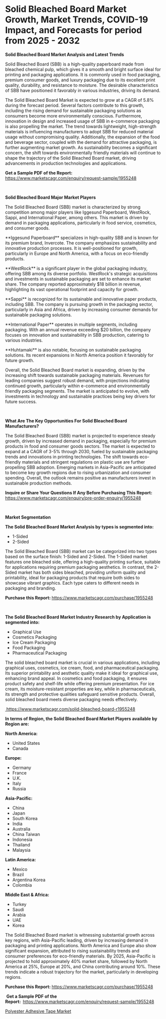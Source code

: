 <p><h1>Solid Bleached Board Market Growth, Market Trends, COVID-19 Impact, and Forecasts for period from 2025 - 2032</h1></p><p><strong>Solid Bleached Board Market Analysis and Latest Trends</strong></p>
<p><p>Solid Bleached Board (SBB) is a high-quality paperboard made from bleached chemical pulp, which gives it a smooth and bright surface ideal for printing and packaging applications. It is commonly used in food packaging, premium consumer goods, and luxury packaging due to its excellent print quality, durability, and resistance to moisture. The desirable characteristics of SBB have positioned it favorably in various industries, driving its demand.</p><p>The Solid Bleached Board Market is expected to grow at a CAGR of 5.8% during the forecast period. Several factors contribute to this growth, including the rising demand for sustainable packaging solutions as consumers become more environmentally conscious. Furthermore, innovation in design and increased usage of SBB in e-commerce packaging is also propelling the market. The trend towards lightweight, high-strength materials is influencing manufacturers to adopt SBB for reduced material usage without compromising quality. Additionally, the expansion of the food and beverage sector, coupled with the demand for attractive packaging, is further augmenting market growth. As sustainability becomes a significant concern, the shift towards environmentally friendly materials will continue to shape the trajectory of the Solid Bleached Board market, driving advancements in production technologies and applications.</p></p>
<p><strong>Get a Sample PDF of the Report:&nbsp;</strong> <a href="https://www.marketscagr.com/enquiry/request-sample/1955248?utm_campaign=2799&utm_medium=2&utm_source=Github&utm_content=ia&utm_term=31032025&utm_id=solid-bleached-board">https://www.marketscagr.com/enquiry/request-sample/1955248</a></p>
<p>&nbsp;</p>
<p><strong>Solid Bleached Board Major Market Players</strong></p>
<p><p>The Solid Bleached Board (SBB) market is characterized by strong competition among major players like Iggesund Paperboard, WestRock, Sappi, and International Paper, among others. This market is driven by demand in packaging applications, particularly in food service, cosmetics, and consumer goods.</p><p>**Iggesund Paperboard** specializes in high-quality SBB and is known for its premium brand, Invercote. The company emphasizes sustainability and innovative production processes. It is well-positioned for growth, particularly in Europe and North America, with a focus on eco-friendly products.</p><p>**WestRock** is a significant player in the global packaging industry, offering SBB among its diverse portfolio. WestRock's strategic acquisitions and investments in sustainable packaging are set to enhance its market share. The company reported approximately $18 billion in revenue, highlighting its vast operational footprint and capacity for growth.</p><p>**Sappi** is recognized for its sustainable and innovative paper products, including SBB. The company is pursuing growth in the packaging sector, particularly in Asia and Africa, driven by increasing consumer demands for sustainable packaging solutions.</p><p>**International Paper** operates in multiple segments, including packaging. With an annual revenue exceeding $20 billion, the company focuses on innovation and sustainability in SBB production, catering to various industries.</p><p>**Huhtamaki** is also notable, focusing on sustainable packaging solutions. Its recent expansions in North America position it favorably for future growth.</p><p>Overall, the Solid Bleached Board market is expanding, driven by the increasing shift towards sustainable packaging materials. Revenues for leading companies suggest robust demand, with projections indicating continued growth, particularly within e-commerce and environmentally friendly packaging segments. The market is anticipated to evolve, with investments in technology and sustainable practices being key drivers for future success.</p></p>
<p>&nbsp;</p>
<p><strong>What Are The Key Opportunities For Solid Bleached Board Manufacturers?</strong></p>
<p><p>The Solid Bleached Board (SBB) market is projected to experience steady growth, driven by increased demand in packaging, especially for premium products in food and consumer goods sectors. The market is expected to expand at a CAGR of 3-5% through 2030, fueled by sustainable packaging trends and innovations in printing technologies. The shift towards eco-friendly materials and stringent regulations on plastic use are further propelling SBB adoption. Emerging markets in Asia-Pacific are anticipated to become key growth regions due to rising urbanization and consumer spending. Overall, the outlook remains positive as manufacturers invest in sustainable production methods.</p></p>
<p><strong>Inquire or Share Your Questions If Any Before Purchasing This Report:</strong> <a href="https://www.marketscagr.com/enquiry/pre-order-enquiry/1955248?utm_campaign=2799&utm_medium=2&utm_source=Github&utm_content=ia&utm_term=31032025&utm_id=solid-bleached-board">https://www.marketscagr.com/enquiry/pre-order-enquiry/1955248</a></p>
<p>&nbsp;</p>
<p><strong>Market Segmentation</strong></p>
<p><strong>The Solid Bleached Board Market Analysis by types is segmented into:</strong></p>
<p><ul><li>1-Sided</li><li>2-Sided</li></ul></p>
<p><p>The Solid Bleached Board (SBB) market can be categorized into two types based on the surface finish: 1-Sided and 2-Sided. The 1-Sided market features one bleached side, offering a high-quality printing surface, suitable for applications requiring premium packaging aesthetics. In contrast, the 2-Sided market has both sides bleached, providing uniform quality and printability, ideal for packaging products that require both sides to showcase vibrant graphics. Each type caters to different needs in packaging and branding.</p></p>
<p><strong>Purchase this Report:&nbsp;</strong><a href="https://www.marketscagr.com/purchase/1955248?utm_campaign=2799&utm_medium=2&utm_source=Github&utm_content=ia&utm_term=31032025&utm_id=solid-bleached-board">https://www.marketscagr.com/purchase/1955248</a></p>
<p>&nbsp;</p>
<p><strong>The Solid Bleached Board Market Industry Research by Application is segmented into:</strong></p>
<p><ul><li>Graphical Use</li><li>Cosmetics Packaging</li><li>Ice Cream Packaging</li><li>Food Packaging</li><li>Pharmaceutical Packaging</li></ul></p>
<p><p>The solid bleached board market is crucial in various applications, including graphical uses, cosmetics, ice cream, food, and pharmaceutical packaging. Its superior printability and aesthetic quality make it ideal for graphical use, enhancing brand appeal. In cosmetics and food packaging, it ensures product safety and shelf-life while offering premium presentation. For ice cream, its moisture-resistant properties are key, while in pharmaceuticals, its strength and protective qualities safeguard sensitive products. Overall, solid bleached board meets diverse packaging needs effectively.</p></p>
<p><a href="https://www.marketscagr.com/solid-bleached-board-r1955248?utm_campaign=2799&utm_medium=2&utm_source=Github&utm_content=ia&utm_term=31032025&utm_id=solid-bleached-board">&nbsp;https://www.marketscagr.com/solid-bleached-board-r1955248</a></p>
<p><strong>In terms of Region, the Solid Bleached Board Market Players available by Region are:</strong></p>
<p>
    <p> <strong> North America: </strong>
        <ul>
            <li>United States</li>
            <li>Canada</li>
        </ul>
        </p> 
    <p> <strong> Europe: </strong>
        <ul>
            <li>Germany</li>
            <li>France</li>
            <li>U.K.</li>
            <li>Italy</li>
            <li>Russia</li>
        </ul>
        </p> 
    <p> <strong> Asia-Pacific: </strong>
        <ul>
            <li>China</li>
            <li>Japan</li>
            <li>South Korea</li>
            <li>India</li>
            <li>Australia</li>
            <li>China Taiwan</li>
            <li>Indonesia</li>
            <li>Thailand</li>
            <li>Malaysia</li>
        </ul>
        </p> 
    <p> <strong> Latin America: </strong>
        <ul>
            <li>Mexico</li>
            <li>Brazil</li>
            <li>Argentina Korea</li>
            <li>Colombia</li>
        </ul>
        </p> 
    <p> <strong> Middle East & Africa: </strong>
        <ul>
            <li>Turkey</li>
            <li>Saudi</li>
            <li>Arabia</li>
            <li>UAE</li>
            <li>Korea</li>
        </ul>
    </p>
    </p>
<p><p>The Solid Bleached Board market is witnessing substantial growth across key regions, with Asia-Pacific leading, driven by increasing demand in packaging and printing applications. North America and Europe also show significant expansion, attributed to rising sustainability trends and consumer preferences for eco-friendly materials. By 2025, Asia-Pacific is projected to hold approximately 40% market share, followed by North America at 25%, Europe at 20%, and China contributing around 10%. These trends indicate a robust trajectory for the market, particularly in developing regions.</p></p>
<p><strong>Purchase this Report: </strong><a href="https://www.marketscagr.com/purchase/1955248?utm_campaign=2799&utm_medium=2&utm_source=Github&utm_content=ia&utm_term=31032025&utm_id=solid-bleached-board">https://www.marketscagr.com/purchase/1955248</a></p>
<p>&nbsp;<strong>Get a Sample PDF of the Report:&nbsp;&nbsp;</strong><a href="https://www.marketscagr.com/enquiry/request-sample/1955248?utm_campaign=2799&utm_medium=2&utm_source=Github&utm_content=ia&utm_term=31032025&utm_id=solid-bleached-board">https://www.marketscagr.com/enquiry/request-sample/1955248</a></p>
<p><strong></strong></p>
<p><p><a href="https://github.com/semiensamuel72378/Market-Research-Report-List-1/blob/main/polyester-adhesive-tape-market.md?utm_campaign=2799&utm_medium=2&utm_source=Github&utm_content=ia&utm_term=31032025&utm_id=solid-bleached-board">Polyester Adhesive Tape Market</a></p></p>